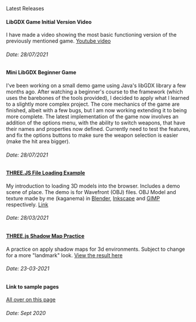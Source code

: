 Latest Releases

#### LibGDX Game Initial Version Video
I have made a video showing the most basic functioning version of the previously mentioned game. [Youtube video](https://youtu.be/9c-_x2Pd-HE)
###### Date: 28/07/2021

#### Mini LibGDX Beginner Game
I've been working on a small demo game using Java's libGDX library a few months ago. After watching a beginner's course to the framework (which uses the barebones of the tools provided), I decided to apply what I learned to a slightly more complex project. The core mechanics of the game are finished, albeit with a few bugs, but I am now working extending it to being more complete. 
The latest implementation of the game now involves an addition of the options menu, with the ability to switch weapons, that have their names and properties now defined. Currently need to test the features, and fix the options buttons to make sure the weapon selection is easier (make the hit area bigger).  
###### Date: 28/07/2021

#### [THREE.JS File Loading Example](samples/three/5-file-loader-scene-(obj)/world.html)
My introduction to loading 3D models into the browser. Includes a demo scene of place. The demo is for Wavefront (OBJ) files. OBJ Model and texture made by me (kaganema) in [Blender](https://www.blender.org/), [Inkscape](https://inkscape.org/) and [GIMP](https://www.gimp.org/) respectively. [Link](samples/three/5-file-loader-scene-(obj)/world.html)
###### Date: 28/03/2021

#### [THREE.js Shadow Map Practice](samples/three/4-shadow-map-directional/scene.html)
A practice on apply shadow maps for 3d environments. Subject to change 
for a more "landmark" look. 
[View the result here](samples/three/4-shadow-map-directional/scene.html)
###### Date: 23-03-2021

#### Link to sample pages
[All over on this page](samples/mini-projects.md)
###### Date: Sept 2020
